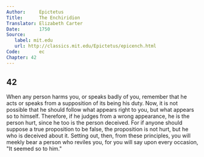 ```yaml
---
Author:     Epictetus  
Title:      The Enchiridion  
Translator: Elizabeth Carter  
Date:       1750  
Source:
   label: mit.edu
   url: http://classics.mit.edu/Epictetus/epicench.html
Code:       ec  
Chapter: 42
---
```

##  42

When any person harms you, or speaks badly of you, remember that he acts or
speaks from a supposition of its being his duty. Now, it is not possible that
he should follow what appears right to you, but what appears so to himself.
Therefore, if he judges from a wrong appearance, he is the person hurt, since
he too is the person deceived. For if anyone should suppose a true proposition
to be false, the proposition is not hurt, but he who is deceived about it.
Setting out, then, from these principles, you will meekly bear a person who
reviles you, for you will say upon every occasion, "It seemed so to him."


